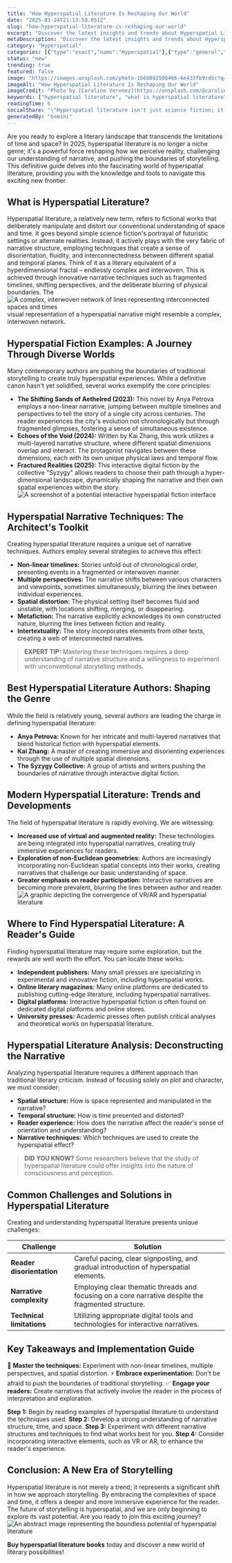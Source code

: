 ```yaml
---
title: "How Hyperspatial Literature Is Reshaping Our World"
date: "2025-03-24T21:13:59.051Z"
slug: "how-hyperspatial-literature-is-reshaping-our-world"
excerpt: "Discover the latest insights and trends about Hyperspatial Literature. This comprehensive guide covers everything you need to know about Hyperspatial Literature in 2025."
metaDescription: "Discover the latest insights and trends about Hyperspatial Literature. This comprehensive guide covers everything you need to know about Hyperspatial Liter..."
category: "Hyperspatial"
categories: [{"type":"exact","name":"Hyperspatial"},{"type":"general","name":"Digital Arts"},{"type":"medium","name":"Narrative Design"},{"type":"specific","name":"Interactive Fiction"},{"type":"niche","name":"Choice-Driven Narratives"}]
status: "new"
trending: true
featured: false
image: "https://images.unsplash.com/photo-1660092506466-6e433fb9cdbc?q=85&w=1200&fit=max&fm=webp&auto=compress"
imageAlt: "How Hyperspatial Literature Is Reshaping Our World"
imageCredit: "Photo by [Caroline Veronez](https://unsplash.com/@carolineveronez) on Unsplash"
keywords: ["hyperspatial literature", "what is hyperspatial literature", "hyperspatial fiction examples", "buy hyperspatial literature books", "hyperspatial literature definition", "best hyperspatial literature authors", "hyperspatial literature analysis", "hyperspatial narrative techniques", "modern hyperspatial literature", "where to find hyperspatial literature"]
readingTime: 6
socialShare: "\"Hyperspatial literature isn't just science fiction; it's a radical reimagining of reality itself, forcing us to question our understanding of time, space, and narrative.\""
generatedBy: "Gemini"
---
```




Are you ready to explore a literary landscape that transcends the limitations of time and space?  In 2025, hyperspatial literature is no longer a niche genre; it's a powerful force reshaping how we perceive reality, challenging our understanding of narrative, and pushing the boundaries of storytelling.  This definitive guide delves into the fascinating world of hyperspatial literature, providing you with the knowledge and tools to navigate this exciting new frontier.

## What is Hyperspatial Literature?

Hyperspatial literature, a relatively new term, refers to fictional works that deliberately manipulate and distort our conventional understanding of space and time.  It goes beyond simple science fiction's portrayal of futuristic settings or alternate realities. Instead, it actively plays with the very fabric of narrative structure, employing techniques that create a sense of disorientation, fluidity, and interconnectedness between different spatial and temporal planes. Think of it as a literary equivalent of a hyperdimensional fractal – endlessly complex and interwoven.  This is achieved through innovative narrative techniques such as fragmented timelines, shifting perspectives, and the deliberate blurring of physical boundaries.  The ![A complex, interwoven network of lines representing interconnected spaces and times](https://images.unsplash.com/photo-1499332347742-4946bddc7d94?q=85&w=1200&fit=max&fm=webp&auto=compress) visual representation of a hyperspatial narrative might resemble a complex, interwoven network.

## Hyperspatial Fiction Examples: A Journey Through Diverse Worlds

Many contemporary authors are pushing the boundaries of traditional storytelling to create truly hyperspatial experiences.  While a definitive canon hasn't yet solidified, several works exemplify the core principles:

* **The Shifting Sands of Aethelred (2023):** This novel by Anya Petrova employs a non-linear narrative, jumping between multiple timelines and perspectives to tell the story of a single city across centuries.  The reader experiences the city's evolution not chronologically but through fragmented glimpses, fostering a sense of simultaneous existence.
* **Echoes of the Void (2024):**  Written by Kai Zhang, this work utilizes a multi-layered narrative structure, where different spatial dimensions overlap and interact.  The protagonist navigates between these dimensions, each with its own unique physical laws and temporal flow.
* **Fractured Realities (2025):**  This interactive digital fiction by the collective "Syzygy" allows readers to choose their path through a hyper-dimensional landscape, dynamically shaping the narrative and their own spatial experiences within the story. ![A screenshot of a potential interactive hyperspatial fiction interface](https://images.unsplash.com/photo-1660092506466-6e433fb9cdbc?q=85&w=1200&fit=max&fm=webp&auto=compress)

## Hyperspatial Narrative Techniques: The Architect's Toolkit

Creating hyperspatial literature requires a unique set of narrative techniques.  Authors employ several strategies to achieve this effect:

* **Non-linear timelines:** Stories unfold out of chronological order, presenting events in a fragmented or interwoven manner.
* **Multiple perspectives:** The narrative shifts between various characters and viewpoints, sometimes simultaneously, blurring the lines between individual experiences.
* **Spatial distortion:** The physical setting itself becomes fluid and unstable, with locations shifting, merging, or disappearing.
* **Metafiction:** The narrative explicitly acknowledges its own constructed nature, blurring the lines between fiction and reality.
* **Intertextuality:**  The story incorporates elements from other texts, creating a web of interconnected narratives.

> **EXPERT TIP:** Mastering these techniques requires a deep understanding of narrative structure and a willingness to experiment with unconventional storytelling methods.

## Best Hyperspatial Literature Authors: Shaping the Genre

While the field is relatively young, several authors are leading the charge in defining hyperspatial literature:

* **Anya Petrova:** Known for her intricate and multi-layered narratives that blend historical fiction with hyperspatial elements.
* **Kai Zhang:** A master of creating immersive and disorienting experiences through the use of multiple spatial dimensions.
* **The Syzygy Collective:**  A group of artists and writers pushing the boundaries of narrative through interactive digital fiction.

## Modern Hyperspatial Literature: Trends and Developments

The field of hyperspatial literature is rapidly evolving.  We are witnessing:

* **Increased use of virtual and augmented reality:**  These technologies are being integrated into hyperspatial narratives, creating truly immersive experiences for readers.
* **Exploration of non-Euclidean geometries:** Authors are increasingly incorporating non-Euclidean spatial concepts into their works, creating narratives that challenge our basic understanding of space.
* **Greater emphasis on reader participation:** Interactive narratives are becoming more prevalent, blurring the lines between author and reader.  ![A graphic depicting the convergence of VR/AR and hyperspatial literature](https://images.unsplash.com/photo-1576769562804-455efad26b4a?q=85&w=1200&fit=max&fm=webp&auto=compress)

## Where to Find Hyperspatial Literature: A Reader's Guide

Finding hyperspatial literature may require some exploration, but the rewards are well worth the effort. You can locate these works:

* **Independent publishers:** Many small presses are specializing in experimental and innovative fiction, including hyperspatial works.
* **Online literary magazines:**  Many online platforms are dedicated to publishing cutting-edge literature, including hyperspatial narratives.
* **Digital platforms:**  Interactive hyperspatial fiction is often found on dedicated digital platforms and online stores.
* **University presses:**  Academic presses often publish critical analyses and theoretical works on hyperspatial literature.

## Hyperspatial Literature Analysis: Deconstructing the Narrative

Analyzing hyperspatial literature requires a different approach than traditional literary criticism.  Instead of focusing solely on plot and character, we must consider:

* **Spatial structure:** How is space represented and manipulated in the narrative?
* **Temporal structure:** How is time presented and distorted?
* **Reader experience:** How does the narrative affect the reader's sense of orientation and understanding?
* **Narrative techniques:** Which techniques are used to create the hyperspatial effect?

> **DID YOU KNOW?**  Some researchers believe that the study of hyperspatial literature could offer insights into the nature of consciousness and perception.

## Common Challenges and Solutions in Hyperspatial Literature

Creating and understanding hyperspatial literature presents unique challenges:

| Challenge                     | Solution                                                                       |
|------------------------------|-------------------------------------------------------------------------------|
| **Reader disorientation**     | Careful pacing, clear signposting, and gradual introduction of hyperspatial elements. |
| **Narrative complexity**       | Employing clear thematic threads and focusing on a core narrative despite the fragmented structure. |
| **Technical limitations**      | Utilizing appropriate digital tools and technologies for interactive narratives. |

## Key Takeaways and Implementation Guide

🔑 **Master the techniques:**  Experiment with non-linear timelines, multiple perspectives, and spatial distortion.
⚡ **Embrace experimentation:** Don't be afraid to push the boundaries of traditional storytelling.
✅ **Engage your readers:** Create narratives that actively involve the reader in the process of interpretation and exploration.

**Step 1:** Begin by reading examples of hyperspatial literature to understand the techniques used.
**Step 2:** Develop a strong understanding of narrative structure, time, and space.
**Step 3:** Experiment with different narrative structures and techniques to find what works best for you.
**Step 4:** Consider incorporating interactive elements, such as VR or AR, to enhance the reader's experience.

## Conclusion:  A New Era of Storytelling

Hyperspatial literature is not merely a trend; it represents a significant shift in how we approach storytelling. By embracing the complexities of space and time, it offers a deeper and more immersive experience for the reader.  The future of storytelling is hyperspatial, and we are only beginning to explore its vast potential.  Are you ready to join this exciting journey?  ![An abstract image representing the boundless potential of hyperspatial literature](https://images.unsplash.com/photo-1576504739289-f8615a955658?q=85&w=1200&fit=max&fm=webp&auto=compress)

**Buy hyperspatial literature books** today and discover a new world of literary possibilities!


